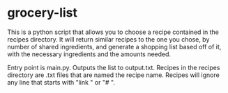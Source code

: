# grocery-list
This is a python script that allows you to choose a recipe contained in the recipes directory. 
It will return similar recipes to the one you chose, by number of shared ingredients, and generate a shopping list based off of it, with 
the necessary ingredients and the amounts needed.

Entry point is main.py. Outputs the list to output.txt. Recipes in the recipes directory are .txt files that are named the recipe name. Recipes will ignore any line that starts with "link " or "# ".
